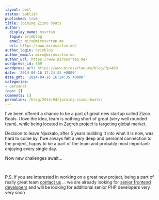 ```yaml
---
layout: post
status: publish
published: true
title: Joining Zizoo boats
author:
  display_name: msvrtan
  login: orimblog
  email: miro@mirosvrtan.me
  url: https://www.mirosvrtan.me/
author_login: orimblog
author_email: miro@mirosvrtan.me
author_url: https://www.mirosvrtan.me/
wordpress_id: 469
wordpress_url: https://www.mirosvrtan.me/blog/?p=469
date: '2014-04-16 17:24:35 +0000'
date_gmt: '2014-04-16 16:24:35 +0000'
categories:
- personal
tags: []
comments: []
permalink: /blog/2014/04/joining-zizoo-boats/
---
```

<p>I've been offered a chance to be a part of great new startup called Zizoo Boats. I love the idea, team is nothing short of great (very well rounded team), while being located in Zagreb project is targeting global market. </p>
<p>Decision to leave Njuskalo, after 5 years building it into what it is now, was hard to come by. I'we always felt a very deep and personal connection to the project, happy to be a part of the team and probably most important: enjoying every single day. </p>
<p>Now new challenges await... </p>
<p>&nbsp;</p>
<p>P.S. if you are interested in working on a great new project, being a part of really great team <a href="mailto:info@zizooboats.com">contact us</a>  ... we are already looking for <a href="https://www.smore.com/pyr6q-zizooboats-is-hiring">senior frontend developers</a> and will be looking for additional senior PHP developers very very soon</p>
<p>&nbsp;<br />
&nbsp;</p>
